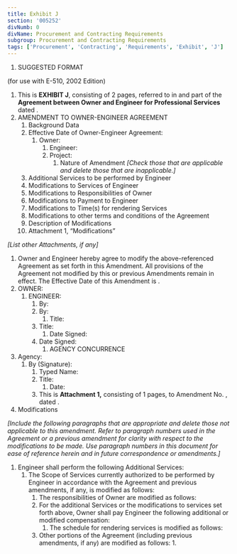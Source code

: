 ```yaml
---
title: Exhibit J
section: '005252'
divNumb: 0
divName: Procurement and Contracting Requirements
subgroup: Procurement and Contracting Requirements
tags: ['Procurement', 'Contracting', 'Requirements', 'Exhibit', 'J']
---
```


   1. SUGGESTED FORMAT

(for use with E-510, 2002 Edition)
   1. This is **EXHIBIT J**, consisting of 2 pages, referred to in and part of the **Agreement between Owner and Engineer for Professional Services** dated .
1. AMENDMENT TO OWNER-ENGINEER AGREEMENT
   1. Background Data
   1. Effective Date of Owner-Engineer Agreement:
      1. Owner:
            1. Engineer:
         1. Project:
               1. Nature of Amendment *[Check those that are applicable and delete those that are inapplicable.]*
    1. Additional Services to be performed by Engineer
    1. Modifications to Services of Engineer
    1. Modifications to Responsibilities of Owner
    1. Modifications to Payment to Engineer
    1. Modifications to Time(s) for rendering Services
    1. Modifications to other terms and conditions of the Agreement
   1. Description of Modifications
   1. Attachment 1, “Modifications”

*[List other Attachments, if any]* 
   1. Owner and Engineer hereby agree to modify the above-referenced Agreement as set forth in this Amendment. All provisions of the Agreement not modified by this or previous Amendments remain in effect. The Effective Date of this Amendment is .
   1. OWNER:
      1. ENGINEER:
            1. By:
         1. By:
               1. Title:
         1. Title:
               1. Date Signed:
         1. Date Signed:
               1. AGENCY CONCURRENCE
   1. Agency:
      1. By (Signature):
            1. Typed Name:
         1. Title:
               1. Date:
         1. This is **Attachment 1,** consisting of 1 pages, to Amendment No. , dated .
   1. Modifications

*[Include the following paragraphs that are appropriate and delete those not applicable to this amendment. Refer to paragraph numbers used in the Agreement or a previous amendment for clarity with respect to the modifications to be made. Use paragraph numbers in this document for ease of reference herein and in future correspondence or amendments.]*
   1. Engineer shall perform the following Additional Services:
      1. The Scope of Services currently authorized to be performed by Engineer in accordance with the Agreement and previous amendments, if any, is modified as follows:
            1. The responsibilities of Owner are modified as follows:
         1. For the additional Services or the modifications to services set forth above, Owner shall pay Engineer the following additional or modified compensation:
               1. The schedule for rendering services is modified as follows:
         1. Other portions of the Agreement (including previous amendments, if any) are modified as follows:
               1. 